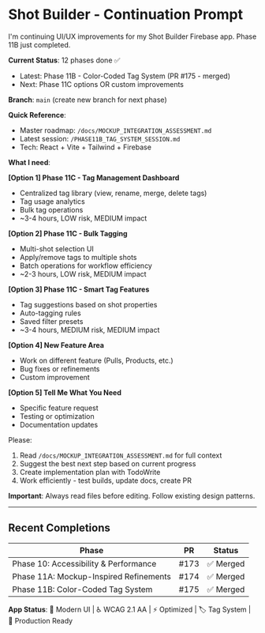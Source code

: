 # Shot Builder - Continuation Prompt

I'm continuing UI/UX improvements for my Shot Builder Firebase app. Phase 11B just completed.

**Current Status**: 12 phases done ✅
- Latest: Phase 11B - Color-Coded Tag System (PR #175 - merged)
- Next: Phase 11C options OR custom improvements

**Branch**: `main` (create new branch for next phase)

**Quick Reference**:
- Master roadmap: `/docs/MOCKUP_INTEGRATION_ASSESSMENT.md`
- Latest session: `/PHASE11B_TAG_SYSTEM_SESSION.md`
- Tech: React + Vite + Tailwind + Firebase

**What I need**:

**[Option 1] Phase 11C - Tag Management Dashboard**
- Centralized tag library (view, rename, merge, delete tags)
- Tag usage analytics
- Bulk tag operations
- ~3-4 hours, LOW risk, MEDIUM impact

**[Option 2] Phase 11C - Bulk Tagging**
- Multi-shot selection UI
- Apply/remove tags to multiple shots
- Batch operations for workflow efficiency
- ~2-3 hours, LOW risk, MEDIUM impact

**[Option 3] Phase 11C - Smart Tag Features**
- Tag suggestions based on shot properties
- Auto-tagging rules
- Saved filter presets
- ~3-4 hours, MEDIUM risk, MEDIUM impact

**[Option 4] New Feature Area**
- Work on different feature (Pulls, Products, etc.)
- Bug fixes or refinements
- Custom improvement

**[Option 5] Tell Me What You Need**
- Specific feature request
- Testing or optimization
- Documentation updates

Please:
1. Read `/docs/MOCKUP_INTEGRATION_ASSESSMENT.md` for full context
2. Suggest the best next step based on current progress
3. Create implementation plan with TodoWrite
4. Work efficiently - test builds, update docs, create PR

**Important**: Always read files before editing. Follow existing design patterns.

---

## Recent Completions

| Phase | PR | Status |
|-------|-----|--------|
| Phase 10: Accessibility & Performance | #173 | ✅ Merged |
| Phase 11A: Mockup-Inspired Refinements | #174 | ✅ Merged |
| Phase 11B: Color-Coded Tag System | #175 | ✅ Merged |

**App Status**: 🎨 Modern UI | ♿ WCAG 2.1 AA | ⚡ Optimized | 🏷️ Tag System | 🚀 Production Ready
